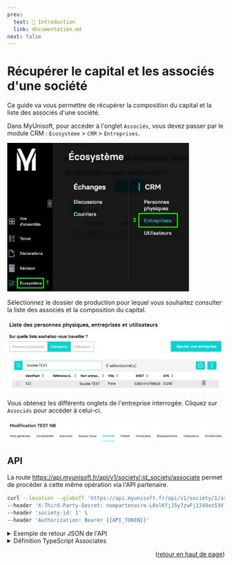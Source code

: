 ```yaml
---
prev:
  text: 🐤 Introduction
  link: documentation.md
next: false
---
```


<span id="readme-top"></span>

# Récupérer le capital et les associés d'une société

Ce guide va vous permettre de récupérer la composition du capital et la liste des associés d'une société.

Dans MyUnisoft, pour accéder à l'onglet `Associés`, vous devez passer par le module CRM : `Ecosystème` > `CRM` > `Entreprises`.

![Aperçu menu écosystème crm entreprise](../../images/ecosysteme_crm_entreprises.png)

Sélectionnez le dossier de production pour lequel vous souhaitez consulter la liste des associés et la composition du capital.

![Aperçu liste des entreprises](../../images/liste_entreprises.png)

Vous obtenez les différents onglets de l'entreprise interrogée. Cliquez sur `Associés` pour accéder à celui-ci.

![Aperçu menu des associés](../../images/modif_associes.png)

## API

La route <https://api.myunisoft.fr/api/v1/society/:id_society/associate> permet de procéder à cette même opération via l'API partenaire.

```bash
curl --location --globoff 'https://api.myunisoft.fr/api/v1/society/1/associate' \
--header 'X-Third-Party-Secret: nompartenaire-L8vlKfjJ5y7zwFj2J49xo53V' \
--header 'society-id: 1' \
--header 'Authorization: Bearer {{API_TOKEN}}'
```

<details class="details custom-block"><summary>Exemple de retour JSON de l'API</summary>

```json
{
  "capital": {
    "historical_id": 1525,
    "date": "2023-07-01",
    "capital": 30000,
    "social_part": 100,
    "social_part_value": 300
  },
  "associate_list": {
    "physical_person_list": [
      {
        "physical_person_link_id": 2586,
        "physical_person": {
          "id": 5861,
          "firstname": "Arnaud",
          "name": "Durant",
          "account_id": 18719593,
          "coord": [
            {
              "id": 12576,
              "type": {
                  "id": 1,
                  "label": "Mail",
                  "value": "Mail"
              },
              "label": null,
              "value": "arnaud.durant@fakemail.com"
            }
          ]
        },
        "signatory_function": {
          "id": 3,
          "label": "Chef d'entreprise"
        },
        "function": {
          "id": 10,
          "label": "Administrateur"
        },
        "start_date": "2023-08-10",
        "end_date": "",
        "social_part": {
          "PP": 50,
          "NP": 0,
          "US": 0,
          "percent": 50
        }
      }
      // ...
    ],
    "society_list": [
      {
        "society_link_id": 2003,
        "society": {
          "revenu_pro": false,
          "id": 5303,
          "name": "SCI Immo Invest",
          "siret": "45698732100045",
          "capital": 10000,
          "nb_part": 100,
          "date_capital": "20220221",
          "address": "10 T Avenue Granot 07800 BEAUCHASTEL FRANCE",
          "account_id": 18719588,
          "start_date": "2023-08-15",
          "end_date": "",
          "id_type_company": 1,
          "head_group_if": false,
          "fiscal_integration": false,
          "assujetti_unique": false,
          "vat_start_date": "",
          "vat_end_date": ""
        },
        "signatory_function": {
          "id": 6,
          "label": "Co-Gérant"
        },
        "social_part": {
          "PP": 50,
          "NP": 0,
          "US": 0,
          "percent": 50
        }
      }
      // ...
    ]
  }
}
```

</details>

<details class="details custom-block"><summary>Définition TypeScript Associates</summary>

```ts
interface Associates {
  capital: {
    historical_id: number,
    date: string,
    capital: number,
    social_part: number,
    social_part_value: number
  },
  associate_list: {
    physical_person_list: [
      {
        physical_person_link_id: number,
        physical_person: {
          id: number,
          firstname: string,
          name: string,
          account_id: number,
          coord: [
            {
              id: number,
              type: {
                  id: number,
                  label: string,
                  value: string
              },
              label: string,
              value: string
            }
          ]
        },
        signatory_function: {
          id: number,
          label: string
        },
        function: {
          id: number,
          label: string
        },
        start_date: string,
        end_date: string,
        social_part: {
          PP: number,
          NP: number,
          US: number,
          percent: number
        }
      }
    ],
    society_list: [
      {
        society_link_id: number,
        society: {
          revenu_pro: boolean,
          id: number,
          name: string,
          siret: string,
          capital: number,
          nb_part: number,
          date_capital: string,
          address: string,
          account_id: number,
          start_date: string,
          end_date: ,
          id_type_company: number,
          head_group_if: false,
          fiscal_integration: false,
          assujetti_unique: false,
          vat_start_date: ,
          vat_end_date: 
        },
        signatory_function: {
          id: number,
          label: string
        },
        social_part: {
          PP: number,
          NP: number,
          US: number,
          percent: number
        }
      }
    ]
  }
}
```

</details>

<p align="right">(<a href="#readme-top">retour en haut de page</a>)</p>
